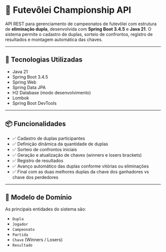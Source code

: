 # 🏐 Futevôlei Championship API

API REST para gerenciamento de campeonatos de futevôlei com estrutura de **eliminação dupla**, desenvolvida com **Spring Boot 3.4.5** e **Java 21**. O sistema permite o cadastro de duplas, sorteio de confrontos, registro de resultados e montagem automática das chaves.

---

## 🚀 Tecnologias Utilizadas

- Java 21
- Spring Boot 3.4.5
- Spring Web
- Spring Data JPA
- H2 Database (modo desenvolvimento)
- Lombok
- Spring Boot DevTools

---

## 📦 Funcionalidades

- ✅ Cadastro de duplas participantes
- ✅ Definição dinâmica da quantidade de duplas
- ✅ Sorteio de confrontos iniciais
- ✅ Geração e atualização de chaves (winners e losers brackets)
- ✅ Registro de resultados
- ✅ Avanço automático das duplas conforme vitórias ou eliminações
- ✅ Final com as duas melhores duplas da chave dos ganhadores vs chave dos perdedores

---

## 🧠 Modelo de Domínio

As principais entidades do sistema são:

- `Dupla`
- `Jogador`
- `Campeonato`
- `Partida`
- `Chave` (Winners / Losers)
- `Resultado`